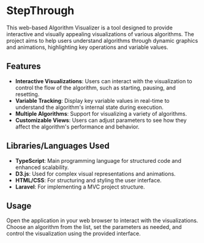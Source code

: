 # StepThrough

This web-based Algorithm Visualizer is a tool designed to provide interactive and visually appealing visualizations of various algorithms. The project aims to help users understand algorithms through dynamic graphics and animations, highlighting key operations and variable values.

## Features

- **Interactive Visualizations**: Users can interact with the visualization to control the flow of the algorithm, such as starting, pausing, and resetting.
- **Variable Tracking**: Display key variable values in real-time to understand the algorithm's internal state during execution.
- **Multiple Algorithms**: Support for visualizing a variety of algorithms.
- **Customizable Views**: Users can adjust parameters to see how they affect the algorithm's performance and behavior.

## Libraries/Languages Used

- **TypeScript**: Main programming language for structured code and enhanced scalability.
- **D3.js**: Used for complex visual representations and animations.
- **HTML/CSS**: For structuring and styling the user interface.
- **Laravel**: For implementing a MVC project structure.

## Usage

Open the application in your web browser to interact with the visualizations. Choose an algorithm from the list, set the parameters as needed, and control the visualization using the provided interface.
